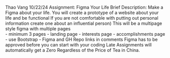 Thao Vang
10/22/24
Assignment: Figma Your Life
Brief Description:
        Make a Figma about your life. 
        You will create a prototype of a website about your life and be functional 
        If you are not comfortable with putting out personal information create one about an influential person)
        This will be a multipage style figma with multiple pages  
            - minimum 3 pages 
            - landing page
            - interests page
            - accomplishments page
            - use Bootstrap
            - Figma and GH Repo links in comments
        Figma has to be approved before you can start with your coding 
        Late Assignments will automatically get a Zero Regardless of the Price of Tea in China.
